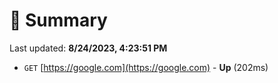 # 📖 Summary
Last updated: **8/24/2023, 4:23:51 PM**

- `GET` [https://google.com](https://google.com) - **Up** (202ms)
